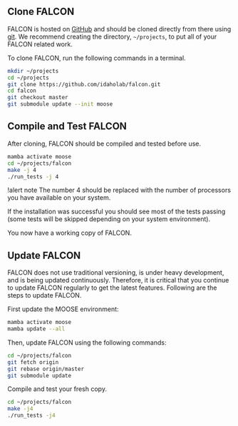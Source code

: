 ## Clone FALCON

FALCON is hosted on [GitHub](https://github.com/idaholab/falcon) and should be cloned directly
from there using [git](https://git-scm.com/). We recommend creating the directory, `~/projects`, to put
all of your FALCON related work.

To clone FALCON, run the following commands in a terminal.

```bash
mkdir ~/projects
cd ~/projects
git clone https://github.com/idaholab/falcon.git
cd falcon
git checkout master
git submodule update --init moose
```

## Compile and Test FALCON

After cloning, FALCON should be compiled and tested before use.

```bash
mamba activate moose
cd ~/projects/falcon
make -j 4
./run_tests -j 4
```

!alert note
The number 4 should be replaced with the number of processors you have available on your system.

If the installation was successful you should see most of the tests passing (some tests will be
skipped depending on your system environment).

You now have a working copy of FALCON.

## Update FALCON

FALCON does not use traditional versioning, is under heavy development, and is being updated
continuously. Therefore, it is critical that you continue to update FALCON regularly to get the
latest features. Following are the steps to update FALCON.

First update the MOOSE environment:

```bash
mamba activate moose
mamba update --all
```

Then, update FALCON using the following commands:

```bash
cd ~/projects/falcon
git fetch origin
git rebase origin/master
git submodule update
```

Compile and test your fresh copy.

```bash
cd ~/projects/falcon
make -j4
./run_tests -j4
```
